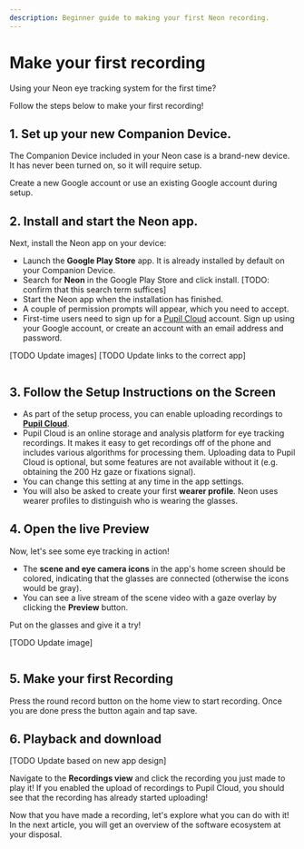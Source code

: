 ```yaml
---
description: Beginner guide to making your first Neon recording.
---
```


# Make your first recording

Using your Neon eye tracking system for the first time? 

Follow the steps below to make your first recording!

<v-divider></v-divider>

## 1. Set up your new Companion Device.

The Companion Device included in your Neon case is a brand-new device. It has never been turned on, so it will require setup.

Create a new Google account or use an existing Google account during setup.

## 2. Install and start the Neon app.

Next, install the Neon app on your device:

- Launch the **Google Play Store** app. It is already installed by default on your Companion Device.
- Search for **Neon** in the Google Play Store and click install. [TODO: confirm that this search term suffices]
- Start the Neon app when the installation has finished.
- A couple of permission prompts will appear, which you need to accept.
- First-time users need to sign up for a [Pupil Cloud](https://cloud.pupil-labs.com/) account. Sign up using your Google account, or create an account with an email address and password.

[TODO Update images]
[TODO Update links to the correct app]

<div class="pb-4" style="display:grid;grid-template-columns:1fr 1fr;gap:40px;">
  <a href="https://play.google.com/store/apps/details?id=com.pupillabs.invisiblecomp" target="_blank">
  <v-img
    :src="require('../../media/invisible/getting-started/google-play-badge.png')"
    style="width:80%;"
    contain
  >
  </v-img>
  </a>
  <v-img
    :src="require('../../media/invisible/getting-started/companion_app_logo.jpg')"
    style="width:80%;"
    contain
  >
  </v-img>
</div>

## 3. Follow the Setup Instructions on the Screen

- As part of the setup process, you can enable uploading recordings to [**Pupil Cloud**](https://cloud.pupil-labs.com/).
- Pupil Cloud is an online storage and analysis platform for eye tracking recordings. It makes it easy to get recordings off of the phone and includes various algorithms for processing them. Uploading data to Pupil Cloud is optional, but some features are not available without it (e.g. obtaining the 200 Hz gaze or fixations signal).
- You can change this setting at any time in the app settings.
- You will also be asked to create your first **wearer profile**. Neon uses wearer profiles to distinguish who is wearing the glasses.

## 4. Open the live Preview

Now, let's see some eye tracking in action!

- The **scene and eye camera icons** in the app's home screen should be colored, indicating that the glasses are connected (otherwise the icons would be gray).
- You can see a live stream of the scene video with a gaze overlay by clicking the **Preview** button.

Put on the glasses and give it a try!

[TODO Update image]

<div class="pb-4" style="display:flex;justify-content:center;">
  <v-img
    :src="require('../../media/invisible/getting-started/PI-Home_UI-white.jpg')"
    max-width=100%
  >
  </v-img>
</div>

## 5. Make your first Recording

Press the round record button on the home view to start recording. Once you are done press the button again and tap save.

## 6. Playback and download

[TODO Update based on new app design]

Navigate to the **Recordings view** and click the recording you just made to play it! If you enabled the upload of recordings to Pupil Cloud, you should see that the recording has already started uploading!

<v-divider></v-divider>

Now that you have made a recording, let's explore what you can do with it! In the next article, you will get an overview of the software ecosystem at your disposal.
